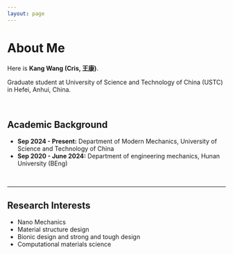 ```yaml
---
layout: page
---
```


# About Me

Here is **Kang Wang (Cris, 王康)**.

Graduate student at University of Science and Technology of China (USTC) in Hefei, Anhui, China.

<br>

## Academic Background

- **Sep 2024 - Present:** Department of Modern Mechanics, University of Science and Technology of China
- **Sep 2020 - June 2024:** Department of engineering mechanics, Hunan University (BEng)

<br>

---

## Research Interests

- Nano Mechanics
- Material structure design
- Bionic design and strong and tough design
- Computational materials science

<br>
